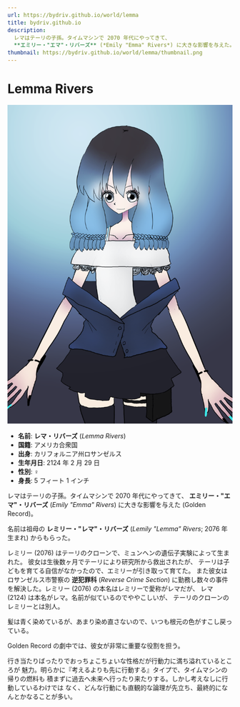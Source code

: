 ```yaml
---
url: https://bydriv.github.io/world/lemma
title: bydriv.github.io
description:
  レマはテーリの子孫。タイムマシンで 2070 年代にやってきて、
  **エミリー・"エマ"・リバーズ** (*Emily "Emma" Rivers*) に大きな影響を与えた。
thumbnail: https://bydriv.github.io/world/lemma/thumbnail.png
---
```


# Lemma Rivers

![](thumbnail.png)

- **名前**: **レマ・リバーズ** (*Lemma Rivers*)
- **国籍**: アメリカ合衆国
- **出身**: カリフォルニア州ロサンゼルス
- **生年月日**: 2124 年 2 月 29 日
- **性別**: ♀
- **身長**: 5 フィート 1 インチ

レマはテーリの子孫。タイムマシンで 2070 年代にやってきて、
**エミリー・"エマ"・リバーズ** (*Emily "Emma" Rivers*) に大きな影響を与えた
(Golden Record)。

名前は祖母の **レミリー・"レマ"・リバーズ** (*Lemily "Lemma" Rivers*;
2076 年生まれ) からもらった。

レミリー (2076) はテーリのクローンで、ミュンヘンの遺伝子実験によって生まれた。
彼女は生後数ヶ月でテーリにより研究所から救出されたが、
テーリは子どもを育てる自信がなかったので、エミリーが引き取って育てた。
また彼女はロサンゼルス市警察の **逆犯罪科** (*Reverse Crime Section*)
に勤務し数々の事件を解決した。レミリー (2076) の本名はレミリーで愛称がレマだが、
レマ (2124) は本名がレマ。名前が似ているのでややこしいが、
テーリのクローンのレミリーとは別人。

髪は青く染めているが、あまり染め直さないので、いつも根元の色がすこし戻っている。

Golden Record の劇中では、彼女が非常に重要な役割を担う。

行き当たりばったりでおっちょこちょいな性格だが行動力に満ち溢れているところが
魅力。明らかに『考えるよりも先に行動する』タイプで、タイムマシンの帰りの燃料も
積まずに過去へ未来へ行ったり来たりする。しかし考えなしに行動しているわけでは
なく、どんな行動にも直観的な論理が先立ち、最終的になんとかなることが多い。
